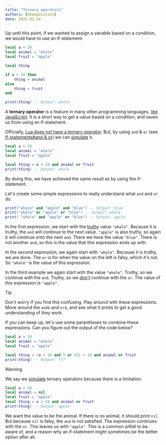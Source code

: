 ```yaml
---
title: "Ternary operators"
authors: [Sheepolution]
date: 2025-02-24
---
```


Up until this point, if we wanted to assign a variable based on a condition, we would have to use an if-statement.

```lua
local a = 20
local animal = "whale"
local fruit = "apple"

local thing

if a > 10 then
    thing = animal
else
    thing = fruit
end

print(thing) -- Output: whale
```

A **ternary operator** is a feature in many other programming languages, [like JavaScript](https://developer.mozilla.org/en-US/docs/Web/JavaScript/Reference/Operators/Conditional_operator). It is a short way to get a value based on a condition, and saves us from using an if-statement.

Officially, <ins>Lua does not have a ternary operator</ins>. But, by using `and` & `or` (see [If-statements#and & or](../lua-basics/if-statements#and-%26-or)) we can <ins>simulate</ins> it.

```lua 5
local a = 20
local animal = "whale"
local fruit = "apple"

local thing = a > 10 and animal or fruit
print(thing) -- Output: whale
```

By doing this, we have achieved the same result as by using the if-statement.

Let's create some simple expressions to really understand what `and` and `or` do.

```lua
print("whale" and "apple" and "blue") -- Output: blue
print("whale" or "apple" or "blue") -- Output: whale
print( "whale" and "apple" or "blue") -- Output: apple
```

In the first expression, we start with the [truthy](../lua-basics/if-statements#truthy-and-falsy) value `"whale"`. Because it is truthy, the `and` will continue to the next value. `"apple"` is also truthy, so again it will continue onto the next `and`. There we have the value `"blue"`. There is not another `and`, so this is the value that this expression ends up with.

In the second expression, we again start with `"whale"`. Because it is truthy, we are done. The `or` is for when the value on the left is falsy, which it's not. So `"whale"` is the value of this expression.

In the third example we again start with the value `"whale"`. Truthy, so we continue with the `and`. Truthy, so we <ins>don't</ins> continue with the `or`. The value of this expression is `"apple"`.

> [!TIP]
> Don't worry if you find this confusing. Play around with these expressions. Move around the `and`s and `or`s, and see what it prints to get a good understanding of they work.

If you can keep up, let's use some parantheses to combine these expressions. Can you figure out the output of the code below?

```lua
local a = 20
local animal = "whale"
local fruit = "apple"

local thing = (a > 10 and 5 or 15) > 10 and animal or fruit
print(thing) -- Output: ???
```

> [!WARNING]
> We say we <ins>simulate</ins> ternary operators because there is a limitation.
> ```lua
> local a = 20
> local animal = nil
> local fruit = "apple"
> local thing = a > 10 and animal or fruit
> print(thing) -- Output: apple
> ```
> We want the value to be the animal. If there is no animal, it should print `nil`. But because `nil` is falsy, the `and` is not satisfied. The expression continues with the `or`. This leaves us with `"apple"`. This is a common pitfall to be aware of, and a reason why an if-statement might sometimes be the better option after all.
